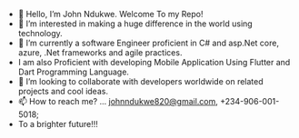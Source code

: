 - 👋 Hello, I’m John Ndukwe. Welcome To my Repo!
- 👀 I’m interested in making a huge difference in the world using technology.
- 🌱 I’m currently a software Engineer proficient in C# and asp.Net core, azure, .Net frameworks and agile practices.
- I am also Proficient with developing Mobile Application Using Flutter and Dart Programming Language.
- 💞️ I’m looking to collaborate with developers worldwide on related projects and cool ideas.
- 📫 How to reach me? ... johnndukwe820@gmail.com, +234-906-001-5018;
-    To a brighter future!!!

<!---
Asterix-820/Asterix-820 is a ✨ special ✨ repository because its `README.md` (this file) appears on your GitHub profile.
You can click the Preview link to take a look at your changes.
--->
